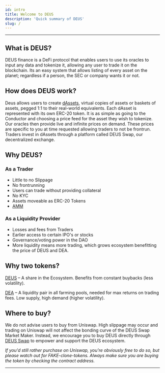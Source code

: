 ```yaml
---
id: intro
title: Welcome to DEUS
description: 'Quick summary of DEUS'
slug: /
---
```


___

## What is DEUS?

DEUS finance is a DeFi protocol that enables users to use its oracles to input any data and tokenize it, allowing any user to trade it on the blockchain. Its an easy system that allows listing of every asset on the planet; regardless if a person, the SEC or company wants it or not.


## How does DEUS work?

Deus allows users to create [dAssets](dAssets), virtual copies of assets or baskets of assets, pegged 1:1 to their real-world equivalents. Each dAsset is represented with its own ERC-20 token. It is as simple as going to the Conductor and choosing a price feed for the asset they wish to tokenize. Our oracles then provide live and infinite prices on demand. These prices are specific to you at time requested allowing traders to not be frontrun. Traders invest in dAssets through a platform called DEUS Swap, our decentralized exchange.


## Why DEUS?

### As a Trader
- Little to no Slippage
- No frontrunning
- Users can trade without providing collateral
- No KYC
- Assets moveable as ERC-20 Tokens
- [AMM](amm)

### As a Liquidity Provider
- Losses and fees from Traders
- Earlier access to certain IPO's or stocks
- Governance/voting power in the DAO
- More liquidity means more trading, which grows ecosystem benefitting the price of DEUS and DEA.


## Why two tokens?

[DEUS](deus.md) – A share in the Ecosystem. Benefits from constant buybacks (less volatility).

[DEA](dea) – A liquidity pair in all farming pools, needed for max returns on trading fees. Low supply, high demand (higher volatility).


## Where to buy? 
We do not advise users to buy from Uniswap. High slippage may occur and trading on Uniswap will not affect the bonding curve of the DEUS Swap Market Maker. Instead, we encourage you to buy DEUS directly through [DEUS Swap](https://app.deus.finance/swap) to empower and support the DEUS ecosystem. 

*If you'd still rather purchase on Uniswap, you're obviously free to do so, but please watch out for FAKE-clone-tokens. Always make sure you are buying the token by checking the contract address.*






___

